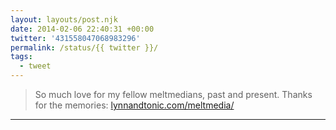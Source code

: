 ```yaml
---
layout: layouts/post.njk
date: 2014-02-06 22:40:31 +00:00
twitter: '431558047068983296'
permalink: /status/{{ twitter }}/
tags: 
  - tweet
---
```


> So much love for my fellow meltmedians, past and present. Thanks for the memories: [lynnandtonic.com/meltmedia/](https://lynnandtonic.com/meltmedia/)

---
